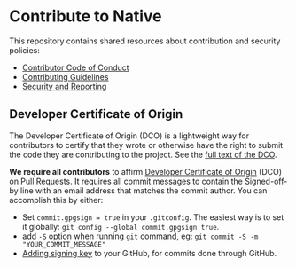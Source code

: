 # Contribute to Native

This repository contains shared resources about contribution and security policies:

- [Contributor Code of Conduct](CODE_OF_CONDUCT.md)
- [Contributing Guidelines](CONTRIBUTING.md)
- [Security and Reporting](SECURITY.md)

## Developer Certificate of Origin

The Developer Certificate of Origin (DCO) is a lightweight way for contributors to certify that they wrote or otherwise have the right to submit the code they are contributing to the project. See the [full text of the DCO](DCO.txt).

**We require all contributors** to affirm [Developer Certificate of Origin](https://developercertificate.org/) (DCO) on Pull Requests. It requires all commit messages to contain the Signed-off-by line with an email address that matches the commit author. You can accomplish this by either:

- Set `commit.gpgsign = true` in your `.gitconfig`. The easiest way is to set it globally: `git config --global commit.gpgsign true`.
- add `-S` option when running `git` command, eg: `git commit -S -m "YOUR_COMMIT_MESSAGE"`
- [Adding signing key](https://docs.github.com/en/authentication/managing-commit-signature-verification/signing-commits) to your GitHub, for commits done through GitHub.

